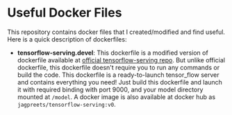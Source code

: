 # Useful Docker Files
This repository contains docker files that I created/modified and find useful. Here is a quick description of dockerfiles:

* **tensorflow-serving.devel**: This dockerfile is a modified version of dockerfile available at [official tensorflow-serving repo](https://github.com/tensorflow/serving/blob/5369880e9143aa00d586ee536c12b04e945a977c/tensorflow_serving/tools/docker/Dockerfile.devel). 
But unlike official dockerfile, this dockerfile doesn't require you to run any commands or build the code. 
This dockerfile is a ready-to-launch tensor_flow server and contains everything you need! 
Just build this dockerfile and launch it with required binding with port 9000, and your model directory mounted at `/model`. A docker image is also available at docker hub as `jagpreets/tensorflow-serving:v0`.

